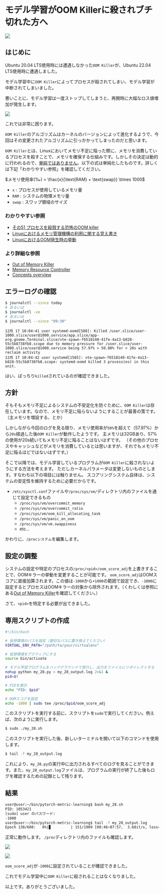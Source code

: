 # モデル学習がOOM Killerに殺されブチ切れた方へ

![](assets/eye-catch.png)

## はじめに
Ubuntu 20.04 LTS使用時には遭遇しなかった`OOM Killer`が、Ubuntu 22.04 LTS使用時に遭遇しました。

モデル学習中に`OOM Killer`によってプロセスが殺されてしまい、モデル学習が中断されてしまいました。

悪いことに、モデル学習は一度ストップしてしまうと、再開時に大幅なロス値増加が発生します。

![](assets/2023-12-17-15-00-13.png)

これでは非常に困ります。

`OOM Killer`のアルゴリズムはカーネルのバージョンによって進化するようで、今回はその変更されたアルゴリズムに引っかかってしまったのだと思います。

`OOM Killer`とは、Linuxにおいてメモリ不足に陥った際に、メモリを消費しているプロセスを殺すことで、メモリを確保する仕組みです。しかしその決定は動的に行われるので、[単純ではありません](https://github.com/lorenzo-stoakes/linux-vm-notes/blob/master/sections/oom.md#out_of_memory)。以下の式は単純化したものです。詳しくは下記「わかりやすい参照」を確認してください。

$メモリ使用率(‰) = \frac{x}{\text{RAM} + \text{swap}} \times 1000$

- `x` : プロセスが使用しているメモリ量
- `RAM` : システムの物理メモリ量
- `swap` : スワップ領域のサイズ


### わかりやすい参照
- [その51 プロセスを殺戮する恐怖のOOM killer](https://www.youtube.com/watch?app=desktop&v=D13PVCaHnk0)
- [Linuxにおけるメモリ管理機構の利用に関する覚え書き](https://kmyk.github.io/blog/blog/2016/12/31/linux-memory-management/)
- [LinuxにおけるOOM発生時の挙動](https://zenn.dev/satoru_takeuchi/articles/bdbdeceea00a2888c580#memory-cgourp%E3%81%AE%E5%A0%B4%E5%90%88)

### より詳細な参照
- [Out of Memory Killer](https://github.com/lorenzo-stoakes/linux-vm-notes/blob/master/sections/oom.md)
- [Memory Resource Controller](https://docs.kernel.org/admin-guide/cgroup-v1/memory.html?highlight=oom)
- [Concepts overview](https://docs.kernel.org/6.2/admin-guide/mm/concepts.html)

## エラーログの確認
```bash
$ journalctl --since today
# あるいは
$ journalctl -xe
# あるいは
$ journalctl --since "09:30"
```

```log
12月 17 10:04:41 user systemd-oomd[588]: Killed /user.slice/user-1000.slice/user@1000.service/app.slice/app-org.gnome.Terminal.slice/vte-spawn-f6518140-41fe-4a13-b828-55c5b8738fb8.scope due to memory pressure for /user.slice/user-1000.slice/user@1000.service being 57.97% > 50.00% for > 20s with reclaim activity
12月 17 10:04:42 user systemd[1565]: vte-spawn-f6518140-41fe-4a13-b828-55c5b8738fb8.scope: systemd-oomd killed 3 process(es) in this unit.
```

はい、ばっちり`killed`されているのが確認できました。

## 方針
そもそもメモリ不足によるシステムの不安定化を防ぐために、`OOM Killer`は存在しています。なので、メモリ不足に陥らないようにすることが最善の策です。（主メモリを増設する、とか）

しかしながら今回のログを見る限り、メモリ使用率が`50%`を超えて（57.97%）から`20s`経過した後`OOM Killer`が動作したようです。
主メモリは32GBあり、57%の使用が20s続いてもメモリ不足に陥ることはないはずです。
（その他のプロセスやキャッシュなどがメモリを消費しているとは思いますが、それでもメモリ不足に陥るほどではないはずです。）


そこで以降では、モデル学習しているプログラムが`OOM Killer`に殺されないようにする方法を考えます。
ただしカーネルパラメータは変更しないものとします。すなわち以下の項目には触りません。
スコアリングシステム自体は、システムの安定性を維持するために必要だからです。
- `/etc/sysctl.conf`ファイルや`/proc/sys/vm/`ディレクトリ内のファイルを通じて設定できるもの
  - `/proc/sys/vm/overcommit_memory`
  - `/proc/sys/vm/overcommit_ratio`
  - `/proc/sys/vm/oom_kill_allocating_task`
  - `/proc/sys/vm/panic_on_oom`
  - `/proc/sys/vm/vm.swappiness`
  - etc...

かわりに、`/procシステム`を編集します。

## 設定の調整
システムの設定や特定のプロセスの`/proc/<pid>/oom_score_adj`を上書きすることで、OOMキラーの挙動を変更することが可能です。
`oom_score_adj`はOOMスコアに直接加算されます。この値は`-1000`から`+1000`の範囲で設定でき、`-1000`に設定するとプロセスはOOMキラーの対象から除外されます。（くわしくは参照にある[Out of Memory Killer](https://github.com/lorenzo-stoakes/linux-vm-notes/blob/master/sections/oom.md)を確認してください。）

さて、`<pid>`を特定する必要が出てきました。

## 専用スクリプトの作成
```bash
#!/bin/bash

# 仮想環境のパスを設定（適切なパスに置き換えてください）
VIRTUAL_ENV_PATH="/path/to/your/virtualenv"

# 仮想環境をアクティブにする
source bin/activate

# モデル学習プログラムをバックグラウンドで実行し、出力をファイルにリダイレクトする
nohup python my_28.py > my_28_output.log 2>&1 &
pid=$!

# PIDを表示
echo "PID: $pid"

# OOMスコアを設定
echo -1000 | sudo tee /proc/$pid/oom_score_adj
```

このスクリプトを実行する前に、スクリプトを`sudo`で実行してください。例えば、次のように実行します。

```bash
$ sudo ./my_28.sh
```

このスクリプトを実行した後、新しいターミナルを開いて以下のコマンドを使用します。

```bash
$ tail -f my_28_output.log
```

これにより、`my_28.py`の実行中に出力されるすべてのログを見ることができます。また、`my_28_output.log`ファイルは、プログラムの実行が終了した後もログを確認するための記録として残ります。

## 結果

```bash
user@user:~/bin/pytorch-metric-learning$ bash my_28.sh
PID: 1053421
[sudo] user のパスワード: 
-1000
user@user:~/bin/pytorch-metric-learning$ tail -f my_28_output.log 
Epoch 138/600:   8%|▊         | 151/1909 [00:46<07:57,  3.68it/s, loss=11.6]
```

正常に動作します。
`/proc`ディレクトリ内のファイルも確認します。

![](assets/2023-12-17-16-26-32.png)

![](assets/2023-12-17-16-27-10.png)

`oom_score_adj`が`-1000`に設定されていることが確認できました。

これでモデル学習中に`OOM Killer`に殺されることはなくなりました。

以上です。ありがとうございました。

